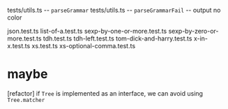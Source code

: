 tests/utils.ts -- `parseGrammar`
tests/utils.ts -- `parseGrammarFail` -- output no color

json.test.ts
list-of-a.test.ts
sexp-by-one-or-more.test.ts
sexp-by-zero-or-more.test.ts
tdh.test.ts
tdh-left.test.ts
tom-dick-and-harry.test.ts
x-in-x.test.ts
xs.test.ts
xs-optional-comma.test.ts

# maybe

[refactor] if `Tree` is implemented as an interface, we can avoid using `Tree.matcher`
